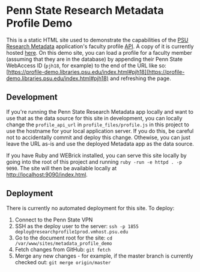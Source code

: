 # Penn State Research Metadata Profile Demo

This is a static HTML site used to demonstrate the capabilities of the [PSU Research Metadata](https://metadata.libraries.psu.edu) application's faculty profile [API](https://metadata.libraries.psu.edu/api_docs/swagger_docs/v1#!/user/findUserProfile). A copy of it is currently hosted [here](https://profile-demo.libraries.psu.edu/index.html). On this demo site, you can load a profile for a faculty member (assuming that they are in the database) by appending their Penn State WebAccess ID (`pjh18`, for example) to the end of the URL like so:  [https://profile-demo.libraries.psu.edu/index.html#pjh18](https://profile-demo.libraries.psu.edu/index.html#pjh18) and refreshing the page.

## Development

If you're running the Penn State Research Metadata app locally and want to use that as the data source for this site in development, you can locally change the `profile_api_url` in `profile_files/profile.js` in this project to use the hostname for your local application server. If you do this, be careful not to accidentally commit and deploy this change. Othewise, you can just leave the URL as-is and use the deployed Metadata app as the data source.

If you have Ruby and WEBrick installed, you can serve this site locally by going into the root of this project and running `ruby -run -e httpd . -p 9090`. The site will then be available locally at [http://localhost:9090/index.html](http://localhost:9090/index.html).

## Deployment

There is currently no automated deployment for this site. To deploy:

1. Connect to the Penn State VPN
2. SSH as the deploy user to the server:  `ssh -p 1855 deploy@researchprofile1prod.vmhost.psu.edu`
3. Go to the document root for the site:  `cd /var/www/sites/metadata_profile_demo`
4. Fetch changes from GitHub:  `git fetch`
5. Merge any new changes - for example, if the master branch is currently checked out:  `git merge origin/master`
